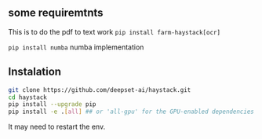 ## some requiremtnts

This is to do the pdf to text work
`pip install farm-haystack[ocr]`

`pip install numba` numba implementation

## Instalation

```bash
git clone https://github.com/deepset-ai/haystack.git
cd haystack
pip install --upgrade pip
pip install -e .[all] ## or 'all-gpu' for the GPU-enabled dependencies
```

It may need to restart the env.